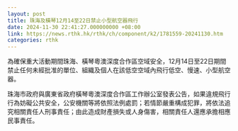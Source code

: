 ```yaml
---
layout: post
title: 珠海及橫琴12月14至22日禁止小型航空器飛行
date: 2024-11-30 22:41:27.000000000 +08:00
link: https://news.rthk.hk/rthk/ch/component/k2/1781559-20241130.htm
categories: rthk
---
```


為確保重大活動期間珠海、橫琴粵澳深度合作區空域安全，12月14日至22日期間禁止任何未經批准的單位、組織及個人在該低空空域內飛行低空、慢速、小型航空器。

珠海市政府與廣東省政府橫琴粵澳深度合作區工作辦公室發表公告，如果違規飛行行為妨礙公共安全，公安機關等將依照法例處罰；若情節嚴重構成犯罪，將依法追究相關責任人刑事責任；由此造成財產損失或人身傷害，相關責任人還應承擔相應民事責任。
